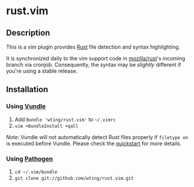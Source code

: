 # rust.vim

## Description

This is a vim plugin provides [Rust][r] file detection and syntax highlighting.

It is synchronized daily to the vim support code in [mozilla/rust][mr]'s
incoming branch via cronjob. Consequently, the syntax may be *slightly*
different if you're using a stable release.

## Installation

### Using [Vundle][v]

1. Add `Bundle 'wting/rust.vim'` to `~/.vimrc`
2. `vim +BundleInstall +qall`

*Note:* Vundle will not automatically detect Rust files properly if `filetype
on` is executed before Vundle. Please check the [quickstart][vqs] for more
details.

### Using [Pathogen][p]

1. `cd ~/.vim/bundle`
2. `git clone git://github.com/wting/rust.vim.git`

[mr]: https://github.com/mozilla/rust
[p]: https://github.com/tpope/vim-pathogen
[r]: https://en.wikipedia.org/wiki/Rust_language
[v]: https://github.com/gmarik/vundle
[vqs]: https://github.com/gmarik/vundle#quick-start
